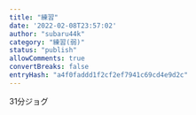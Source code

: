 ```yaml
---
title: "練習"
date: '2022-02-08T23:57:02'
author: "subaru44k"
category: "練習(弱)"
status: "publish"
allowComments: true
convertBreaks: false
entryHash: "a4f0faddd1f2cf2ef7941c69cd4e9d2c"
---
```

31分ジョグ
